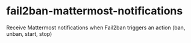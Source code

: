 # fail2ban-mattermost-notifications
Receive Mattermost notifications when Fail2ban triggers an action (ban, unban, start, stop)
